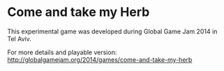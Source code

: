 Come and take my Herb
=====================

This experimental game was developed during Global Game Jam 2014 in Tel Aviv.

For more details and playable version:
http://globalgamejam.org/2014/games/come-and-take-my-herb
